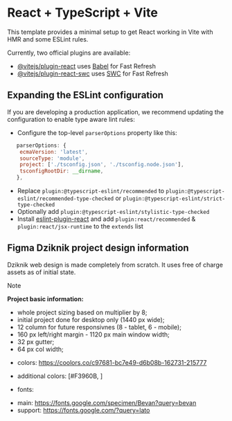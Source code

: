 # React + TypeScript + Vite

This template provides a minimal setup to get React working in Vite with HMR and some ESLint rules.

Currently, two official plugins are available:

- [@vitejs/plugin-react](https://github.com/vitejs/vite-plugin-react/blob/main/packages/plugin-react/README.md) uses [Babel](https://babeljs.io/) for Fast Refresh
- [@vitejs/plugin-react-swc](https://github.com/vitejs/vite-plugin-react-swc) uses [SWC](https://swc.rs/) for Fast Refresh

## Expanding the ESLint configuration

If you are developing a production application, we recommend updating the configuration to enable type aware lint rules:

- Configure the top-level `parserOptions` property like this:

```js
   parserOptions: {
    ecmaVersion: 'latest',
    sourceType: 'module',
    project: ['./tsconfig.json', './tsconfig.node.json'],
    tsconfigRootDir: __dirname,
   },
```

- Replace `plugin:@typescript-eslint/recommended` to `plugin:@typescript-eslint/recommended-type-checked` or `plugin:@typescript-eslint/strict-type-checked`
- Optionally add `plugin:@typescript-eslint/stylistic-type-checked`
- Install [eslint-plugin-react](https://github.com/jsx-eslint/eslint-plugin-react) and add `plugin:react/recommended` & `plugin:react/jsx-runtime` to the `extends` list


## Figma Dziknik project design information

Dziknik web design is made completely from scratch. It uses free of charge assets as of initial state.

> [!NOTE]
> **Project basic information:**
> - whole project sizing based on multiplier by 8;
> - initial project done for desktop only (1440 px wide);
> - 12 column for future responsivnes (8 - tablet, 6 - mobile);
> - 160 px left/right margin - 1120 px main window width;
> - 32 px gutter;
> - 64 px col width;
>
> * colors: https://coolors.co/c97681-bc7e49-d6b08b-162731-215777
> - additional colors: [#F3960B, ]
>
> * fonts:
> - main: https://fonts.google.com/specimen/Bevan?query=bevan
> - support: https://fonts.google.com/?query=lato